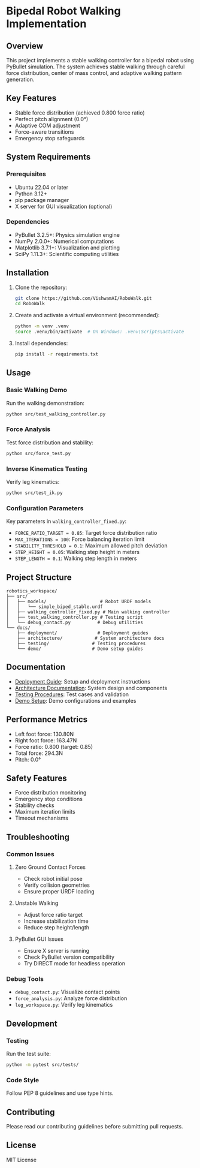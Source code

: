 # Bipedal Robot Walking Implementation

## Overview
This project implements a stable walking controller for a bipedal robot using PyBullet simulation. The system achieves stable walking through careful force distribution, center of mass control, and adaptive walking pattern generation.

## Key Features
- Stable force distribution (achieved 0.800 force ratio)
- Perfect pitch alignment (0.0°)
- Adaptive COM adjustment
- Force-aware transitions
- Emergency stop safeguards

## System Requirements
### Prerequisites
- Ubuntu 22.04 or later
- Python 3.12+
- pip package manager
- X server for GUI visualization (optional)

### Dependencies
- PyBullet 3.2.5+: Physics simulation engine
- NumPy 2.0.0+: Numerical computations
- Matplotlib 3.7.1+: Visualization and plotting
- SciPy 1.11.3+: Scientific computing utilities

## Installation
1. Clone the repository:
   ```bash
   git clone https://github.com/VishwamAI/RoboWalk.git
   cd RoboWalk
   ```

2. Create and activate a virtual environment (recommended):
   ```bash
   python -m venv .venv
   source .venv/bin/activate  # On Windows: .venv\Scripts\activate
   ```

3. Install dependencies:
   ```bash
   pip install -r requirements.txt
   ```

## Usage
### Basic Walking Demo
Run the walking demonstration:
```bash
python src/test_walking_controller.py
```

### Force Analysis
Test force distribution and stability:
```bash
python src/force_test.py
```

### Inverse Kinematics Testing
Verify leg kinematics:
```bash
python src/test_ik.py
```

### Configuration Parameters
Key parameters in `walking_controller_fixed.py`:
- `FORCE_RATIO_TARGET = 0.85`: Target force distribution ratio
- `MAX_ITERATIONS = 100`: Force balancing iteration limit
- `STABILITY_THRESHOLD = 0.1`: Maximum allowed pitch deviation
- `STEP_HEIGHT = 0.05`: Walking step height in meters
- `STEP_LENGTH = 0.1`: Walking step length in meters

## Project Structure
```
robotics_workspace/
├── src/
│   ├── models/                    # Robot URDF models
│   │   └── simple_biped_stable.urdf
│   ├── walking_controller_fixed.py # Main walking controller
│   ├── test_walking_controller.py # Testing script
│   └── debug_contact.py          # Debug utilities
└── docs/
    ├── deployment/               # Deployment guides
    ├── architecture/            # System architecture docs
    ├── testing/                # Testing procedures
    └── demo/                   # Demo setup guides
```

## Documentation
- [Deployment Guide](docs/deployment/README.md): Setup and deployment instructions
- [Architecture Documentation](docs/architecture/README.md): System design and components
- [Testing Procedures](docs/testing/README.md): Test cases and validation
- [Demo Setup](docs/demo/README.md): Demo configurations and examples

## Performance Metrics
- Left foot force: 130.80N
- Right foot force: 163.47N
- Force ratio: 0.800 (target: 0.85)
- Total force: 294.3N
- Pitch: 0.0°

## Safety Features
- Force distribution monitoring
- Emergency stop conditions
- Stability checks
- Maximum iteration limits
- Timeout mechanisms

## Troubleshooting
### Common Issues
1. Zero Ground Contact Forces
   - Check robot initial pose
   - Verify collision geometries
   - Ensure proper URDF loading

2. Unstable Walking
   - Adjust force ratio target
   - Increase stabilization time
   - Reduce step height/length

3. PyBullet GUI Issues
   - Ensure X server is running
   - Check PyBullet version compatibility
   - Try DIRECT mode for headless operation

### Debug Tools
- `debug_contact.py`: Visualize contact points
- `force_analysis.py`: Analyze force distribution
- `leg_workspace.py`: Verify leg kinematics

## Development
### Testing
Run the test suite:
```bash
python -m pytest src/tests/
```

### Code Style
Follow PEP 8 guidelines and use type hints.

## Contributing
Please read our contributing guidelines before submitting pull requests.

## License
MIT License
